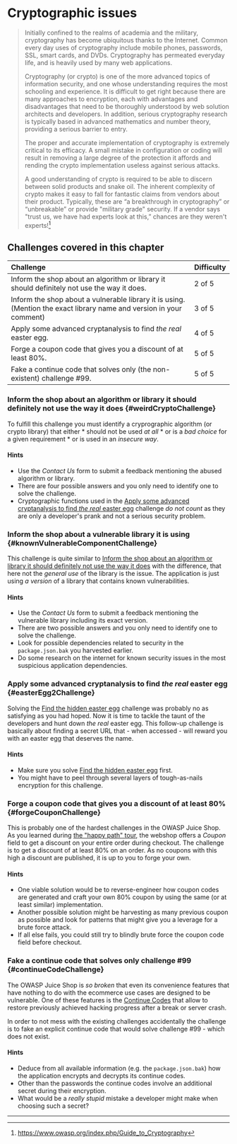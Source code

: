 # Cryptographic issues

> Initially confined to the realms of academia and the military,
> cryptography has become ubiquitous thanks to the Internet. Common
> every day uses of cryptography include mobile phones, passwords, SSL,
> smart cards, and DVDs. Cryptography has permeated everyday life, and
> is heavily used by many web applications.
>
> Cryptography (or crypto) is one of the more advanced topics of
> information security, and one whose understanding requires the most
> schooling and experience. It is difficult to get right because there
> are many approaches to encryption, each with advantages and
> disadvantages that need to be thoroughly understood by web solution
> architects and developers. In addition, serious cryptography research
> is typically based in advanced mathematics and number theory,
> providing a serious barrier to entry.
>
> The proper and accurate implementation of cryptography is extremely
> critical to its efficacy. A small mistake in configuration or coding
> will result in removing a large degree of the protection it affords
> and rending the crypto implementation useless against serious attacks.
>
> A good understanding of crypto is required to be able to discern
> between solid products and snake oil. The inherent complexity of
> crypto makes it easy to fall for fantastic claims from vendors about
> their product. Typically, these are “a breakthrough in cryptography”
> or “unbreakable” or provide "military grade" security. If a vendor
> says "trust us, we have had experts look at this,” chances are they
> weren't experts![^1]

## Challenges covered in this chapter

| Challenge                                                                                                            | Difficulty |
|:---------------------------------------------------------------------------------------------------------------------|:-----------|
| Inform the shop about an algorithm or library it should definitely not use the way it does.                          | 2 of 5     |
| Inform the shop about a vulnerable library it is using. (Mention the exact library name and version in your comment) | 3 of 5     |
| Apply some advanced cryptanalysis to find _the real_ easter egg.                                                     | 4 of 5     |
| Forge a coupon code that gives you a discount of at least 80%.                                                       | 5 of 5     |
| Fake a continue code that solves only (the non-existent) challenge #99.                                              | 5 of 5     |

### Inform the shop about an algorithm or library it should definitely not use the way it does {#weirdCryptoChallenge}

To fulfill this challenge you must identify a cryprographic algorithm
(or crypto library) that either * should not be used _at all_ * or is a
_bad choice_ for a given requirement * or is used in an _insecure way_.

#### Hints

* Use the _Contact Us_ form to submit a feedback mentioning the abused
  algorithm or library.
* There are four possible answers and you only need to identify one to
  solve the challenge.
* Cryptographic functions used in the
  [Apply some advanced cryptanalysis to find _the real_ easter egg](#easterEgg2Challenge)
  challenge _do not count_ as they are only a developer's prank and not
  a serious security problem.

### Inform the shop about a vulnerable library it is using {#knownVulnerableComponentChallenge}

This challenge is quite similar to
[Inform the shop about an algorithm or library it should definitely not use the way it does](#weirdCryptoChallenge)
with the difference, that here not the _general use_ of the library is
the issue. The application is just using _a version_ of a library that
contains known vulnerabilities.

#### Hints

* Use the _Contact Us_ form to submit a feedback mentioning the
  vulnerable library including its exact version.
* There are two possible answers and you only need to identify one to
  solve the challenge.
* Look for possible dependencies related to security in the
  `package.json.bak` you harvested earlier.
* Do some research on the internet for known security issues in the most
  suspicious application dependencies.

### Apply some advanced cryptanalysis to find _the real_ easter egg {#easterEgg2Challenge}

Solving the
[Find the hidden easter egg](forgotten-content.md#easterEgg1Challenge)
challenge was probably no as satisfying as you had hoped. Now it is time
to tackle the taunt of the developers and hunt down _the real_ easter
egg. This follow-up challenge is basically about finding a secret URL
that - when accessed - will reward you with an easter egg that deserves
the name.

#### Hints

* Make sure you solve
  [Find the hidden easter egg](forgotten-content.md#easterEgg1Challenge)
  first.
* You might have to peel through several layers of tough-as-nails
  encryption for this challenge.

### Forge a coupon code that gives you a discount of at least 80% {#forgeCouponChallenge}

This is probably one of the hardest challenges in the OWASP Juice Shop.
As you learned during [the "happy path" tour](/part1/happy-path.md), the
webshop offers a _Coupon_ field to get a discount on your entire order
during checkout. The challenge is to get a discount of at least 80% on
an order. As no coupons with this high a discount are published, it is
up to you to forge your own.

#### Hints

* One viable solution would be to reverse-engineer how coupon codes are
  generated and craft your own 80% coupon by using the same (or at least
  similar) implementation.
* Another possible solution might be harvesting as many previous coupon
  as possible and look for patterns that might give you a leverage for a
  brute force attack.
* If all else fails, you could still try to blindly brute force the
  coupon code field before checkout.

### Fake a continue code that solves only challenge #99 {#continueCodeChallenge}

The OWASP Juice Shop is _so broken_ that even its convenience features that
have nothing to do with the ecommerce use cases are designed to be vulnerable.
One of these features is the [Continue Codes](/part1/challenges.md#continueCodes)
that allow to restore previously achieved hacking progress after a break or server crash.

In order to not mess with the existing challenges accidentally the challenge
is to fake an explicit continue code that would solve challenge #99 - which
does not exist.

#### Hints

* Deduce from all available information (e.g. the `package.json.bak`) how
  the application encrypts and decrypts its continue codes.
* Other than the passwords the continue codes involve an additional secret
  during their encryption.
* What would be a _really stupid_ mistake a developer might
  make when choosing such a secret?

----

[^1]: https://www.owasp.org/index.php/Guide_to_Cryptography

